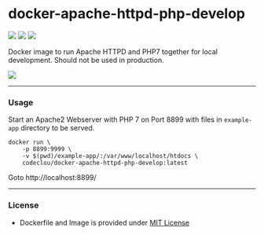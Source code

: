 # docker-apache-httpd-php-develop

[![](https://codeclou.github.io/doc/docker-image-size-14.svg)](https://hub.docker.com/r/codeclou/docker-apache-httpd-php-develop/tags/) [![](https://codeclou.github.io/doc/docker-from-alpine.svg)](https://alpinelinux.org/) [![](https://codeclou.github.io/doc/docker-run-as-non-root.svg)](https://docs.docker.com/engine/reference/builder/#/user)

Docker image to run Apache HTTPD and PHP7 together for local development. Should not be used in production.

![](https://codeclou.github.io/doc/docker-warranty.svg?v5)

----

### Usage

Start an Apache2 Webserver with PHP 7 on Port 8899 with files in `example-app` directory to be served.

```
docker run \
    -p 8899:9999 \ 
    -v $(pwd)/example-app/:/var/www/localhost/htdocs \
    codeclou/docker-apache-httpd-php-develop:latest
```

Goto http://localhost:8899/

-----

### License

  * Dockerfile and Image is provided under [MIT License](https://github.com/codeclou/docker-apache-httpd-php-develop/blob/master/LICENSE.md)
